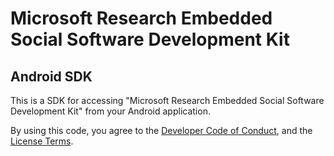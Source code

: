 # Microsoft Research Embedded Social Software Development Kit
## Android SDK
This is a SDK for accessing "Microsoft Research Embedded Social Software Development Kit" from your Android application.

By using this code, you agree to the [Developer Code of Conduct](DeveloperCodeOfConduct.md), and the [License Terms](LICENSE).